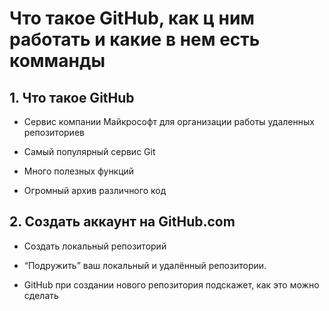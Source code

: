 # Что такое GitHub, как ц ним работать и какие в нем есть комманды

## 1. Что такое GitHub

- Сервис компании Майкрософт для 
организации работы удаленных 
репозиториев

- Самый популярный сервис Git

- Много полезных функций

- Огромный архив различного код

## 2. Создать аккаунт на GitHub.com

- Создать локальный репозиторий

- “Подружить” ваш локальный и удалённый репозитории. 

- GitHub при создании нового репозитория подскажет, как это можно сделать
